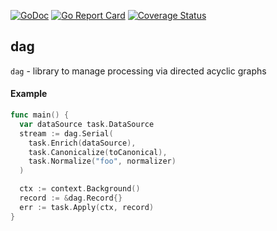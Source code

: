 [![GoDoc](https://godoc.org/github.com/savaki/dag?status.svg)](https://godoc.org/github.com/savaki/dag)
[![Go Report Card](https://goreportcard.com/badge/github.com/savaki/dag)](https://goreportcard.com/report/github.com/savaki/dag)
[![Coverage Status](https://coveralls.io/repos/github/savaki/dag/badge.svg)](https://coveralls.io/github/savaki/dag)

dag
-----------------------
`dag` - library to manage processing via directed acyclic graphs

#### Example

```go
func main() {
  var dataSource task.DataSource
  stream := dag.Serial(
    task.Enrich(dataSource),
    task.Canonicalize(toCanonical),
    task.Normalize("foo", normalizer)
  )

  ctx := context.Background()
  record := &dag.Record{}
  err := task.Apply(ctx, record)
}
```